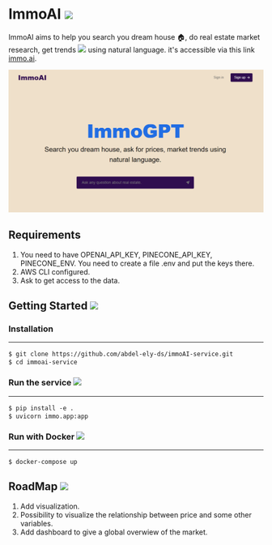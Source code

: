 # ImmoAI <img src="https://github.com/abdel-ely-ds/immoAI-service/assets/76486913/5da8796b-07d6-4db2-9121-6c451e739a9e" width="35">

ImmoAI aims to help you search you dream house 🏠, do real estate market research, get trends <img src="https://github.com/abdel-ely-ds/immoAI-service/assets/76486913/a8dda30f-1cf2-4673-a339-5099f63ac3e6" width="20">
 using natural language. it's accessible via this link [immo.ai](http://localhost:3000/).

![Image Alt Text](assets/immo.PNG)


## Requirements 
1) You need to have OPENAI_API_KEY, PINECONE_API_KEY, PINECONE_ENV. You need to create a file .env and put the keys there.
2) AWS CLI configured.
3) Ask to get access to the data.
   
## Getting Started <img src="https://github.com/abdel-ely-ds/immoAI-service/assets/76486913/34c25f95-f2e6-4311-8807-50b7f356bfa0" width="35">

### Installation
------------

    $ git clone https://github.com/abdel-ely-ds/immoAI-service.git
    $ cd immoai-service
    
### Run the service  <img src="https://github.com/abdel-ely-ds/immoAI-service/assets/76486913/a8f44441-1b19-4398-ac6f-ea8707366f01" width="25">
------------
    $ pip install -e .
    $ uvicorn immo.app:app

### Run with Docker <img src="https://github.com/abdel-ely-ds/immoAI-service/assets/76486913/5b321dcb-0c6a-4185-ac47-b1259603545e" width="25">
------------
    $ docker-compose up
    
## RoadMap <img src="https://github.com/abdel-ely-ds/immoAI-service/assets/76486913/9564ea11-cfc2-488e-9679-0a0ef0865a42" width="35">

1) Add visualization.
2) Possibility to visualize the relationship between price and some other variables.
3) Add dashboard to give a global overwiew of the market.
